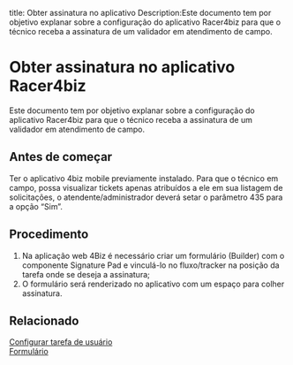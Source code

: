 title: Obter assinatura no aplicativo
Description:Este documento tem por objetivo explanar sobre a configuração do aplicativo Racer4biz para que o técnico receba a assinatura de um validador em atendimento de campo.

# Obter assinatura no aplicativo Racer4biz

Este documento tem por objetivo explanar sobre a configuração do aplicativo Racer4biz para que o técnico receba a assinatura de um validador em atendimento de campo.

Antes de começar
----------------

Ter o aplicativo 4biz mobile previamente instalado. Para que o técnico em
campo, possa visualizar tickets apenas atribuídos a ele em sua listagem de
solicitações, o atendente/administrador deverá setar o parâmetro 435 para a
opção “Sim”.

Procedimento
------------

1. Na aplicação web 4Biz é necessário criar um formulário (Builder) com o componente Signature Pad e vinculá-lo no fluxo/tracker na posição da tarefa onde se deseja a assinatura;  
2. O formulário será renderizado no aplicativo com um espaço para colher assinatura.


Relacionado
----------

[Configurar tarefa de usuário](/pt-br/4biz-helium/tracker/use/user-task-configure.html)  
[Formulário](/pt-br/builder/developing-applications/form.html)

